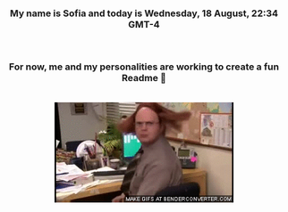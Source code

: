 


<div align="center">
<h3 >My name is Sofia and today is Wednesday, 18 August, 22:34 GMT-4</h3><br>
<h3 >For now, me and my personalities are working to create a fun Readme 👋
</h3><br>
<img src='img/dwight.gif' alt='working...'/>
</div>

